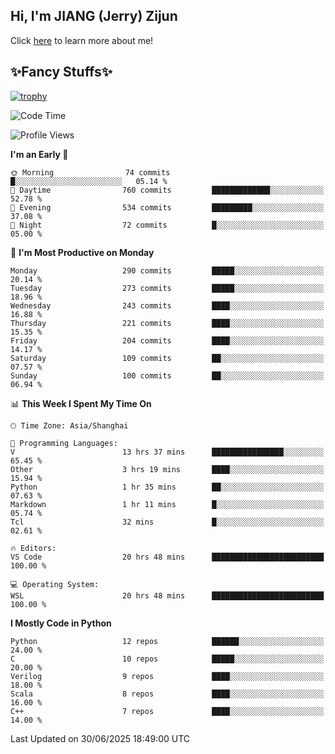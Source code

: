 ## Hi, I'm JIANG (Jerry) Zijun

Click [here](https://jzjerry.github.io/about/) to learn more about me!

## ✨Fancy Stuffs✨
[![trophy](https://github-profile-trophy.vercel.app/?username=jzjerry&theme=onedark)](https://github.com/ryo-ma/github-profile-trophy)
<!--START_SECTION:waka-->
![Code Time](http://img.shields.io/badge/Code%20Time-1%2C383%20hrs%2055%20mins-blue)

![Profile Views](http://img.shields.io/badge/Profile%20Views-0-blue)

**I'm an Early 🐤** 

```text
🌞 Morning                74 commits          █░░░░░░░░░░░░░░░░░░░░░░░░   05.14 % 
🌆 Daytime                760 commits         █████████████░░░░░░░░░░░░   52.78 % 
🌃 Evening                534 commits         █████████░░░░░░░░░░░░░░░░   37.08 % 
🌙 Night                  72 commits          █░░░░░░░░░░░░░░░░░░░░░░░░   05.00 % 
```
📅 **I'm Most Productive on Monday** 

```text
Monday                   290 commits         █████░░░░░░░░░░░░░░░░░░░░   20.14 % 
Tuesday                  273 commits         █████░░░░░░░░░░░░░░░░░░░░   18.96 % 
Wednesday                243 commits         ████░░░░░░░░░░░░░░░░░░░░░   16.88 % 
Thursday                 221 commits         ████░░░░░░░░░░░░░░░░░░░░░   15.35 % 
Friday                   204 commits         ████░░░░░░░░░░░░░░░░░░░░░   14.17 % 
Saturday                 109 commits         ██░░░░░░░░░░░░░░░░░░░░░░░   07.57 % 
Sunday                   100 commits         ██░░░░░░░░░░░░░░░░░░░░░░░   06.94 % 
```


📊 **This Week I Spent My Time On** 

```text
🕑︎ Time Zone: Asia/Shanghai

💬 Programming Languages: 
V                        13 hrs 37 mins      ████████████████░░░░░░░░░   65.45 % 
Other                    3 hrs 19 mins       ████░░░░░░░░░░░░░░░░░░░░░   15.94 % 
Python                   1 hr 35 mins        ██░░░░░░░░░░░░░░░░░░░░░░░   07.63 % 
Markdown                 1 hr 11 mins        █░░░░░░░░░░░░░░░░░░░░░░░░   05.74 % 
Tcl                      32 mins             █░░░░░░░░░░░░░░░░░░░░░░░░   02.61 % 

🔥 Editors: 
VS Code                  20 hrs 48 mins      █████████████████████████   100.00 % 

💻 Operating System: 
WSL                      20 hrs 48 mins      █████████████████████████   100.00 % 
```

**I Mostly Code in Python** 

```text
Python                   12 repos            ██████░░░░░░░░░░░░░░░░░░░   24.00 % 
C                        10 repos            █████░░░░░░░░░░░░░░░░░░░░   20.00 % 
Verilog                  9 repos             ████░░░░░░░░░░░░░░░░░░░░░   18.00 % 
Scala                    8 repos             ████░░░░░░░░░░░░░░░░░░░░░   16.00 % 
C++                      7 repos             ████░░░░░░░░░░░░░░░░░░░░░   14.00 % 
```




 Last Updated on 30/06/2025 18:49:00 UTC
<!--END_SECTION:waka-->
